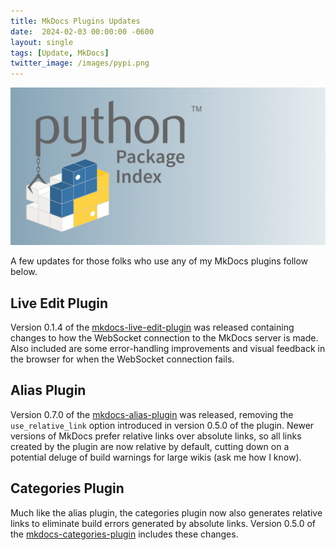 ```yaml
---
title: MkDocs Plugins Updates
date:  2024-02-03 00:00:00 -0600
layout: single
tags: [Update, MkDocs]
twitter_image: /images/pypi.png
---
```


![pypi](/images/pypi.png)

A few updates for those folks who use any of my MkDocs plugins follow below.

<!--more-->

## Live Edit Plugin

Version 0.1.4 of the [mkdocs-live-edit-plugin](https://github.com/EddyLuten/mkdocs-live-edit-plugin) was released containing changes to how the WebSocket connection to the MkDocs server is made. Also included are some error-handling improvements and visual feedback in the browser for when the WebSocket connection fails.

## Alias Plugin

Version 0.7.0 of the [mkdocs-alias-plugin](https://github.com/EddyLuten/mkdocs-alias-plugin) was released, removing the `use_relative_link` option introduced in version 0.5.0 of the plugin. Newer versions of MkDocs prefer relative links over absolute links, so all links created by the plugin are now relative by default, cutting down on a potential deluge of build warnings for large wikis (ask me how I know).

## Categories Plugin

Much like the alias plugin, the categories plugin now also generates relative links to eliminate build errors generated by absolute links. Version 0.5.0 of the [mkdocs-categories-plugin](https://github.com/EddyLuten/mkdocs-categories-plugin) includes these changes.
